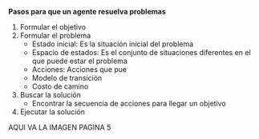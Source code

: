 
**Pasos para que un agente resuelva problemas**

1. Formular el objetivo
2. Formular el problema
	 - Estado inicial: Es la situación inicial del problema
	 - Espacio de estados: Es el conjunto de situaciones diferentes en el que puede estar el problema
	 - Acciones: Acciones que pue
	 - Modelo de transición
	 - Costo de camino
3. Buscar la solución
	- Encontrar la secuencia de acciones para llegar un objetivo
4. Ejecutar la solución

AQUI VA LA IMAGEN PAGINA 5



<!--stackedit_data:
eyJoaXN0b3J5IjpbMTI1NDQ2MDM0NSw0OTc4MTg4MTBdfQ==
-->